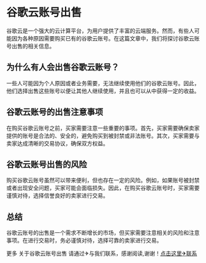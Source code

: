 # 谷歌云账号出售

谷歌云是一个强大的云计算平台，为用户提供了丰富的云端服务。然而，有些人可能因为各种原因需要购买已有的谷歌云账号。在这篇文章中，我们将探讨谷歌云账号出售的相关信息。

## 为什么有人会出售谷歌云账号？

一些人可能因为个人原因或者业务需要，无法继续使用他们的谷歌云账号。因此，他们选择出售这些账号以便让其他人继续使用，并且也可以从中获得一定的收益。

## 谷歌云账号的出售注意事项

在购买谷歌云账号之前，买家需要注意一些重要的事项。首先，买家需要确保卖家提供的账号是合法的、安全的，避免购买到被封禁或非法账号。其次，买家需要与卖家达成清晰的交易协议，确保双方权益。

## 谷歌云账号出售的风险

购买谷歌云账号虽然可以带来便利，但也存在一定的风险。例如，如果账号被封禁或者出现安全问题，买家可能会面临损失。因此，在购买谷歌云账号时，买家需要谨慎对待，选择信誉良好的卖家进行交易。

## 总结

谷歌云账号的出售是一个需求不断增长的市场，但买家需要注意相关的风险和注意事项。在进行交易时，务必谨慎对待，选择可靠的卖家进行交易。

更多 关于谷歌云账号出售 请通过✈与我们联系，感谢阅读,谢谢！[点击这里✈联系](https://t.me/LM999bot)